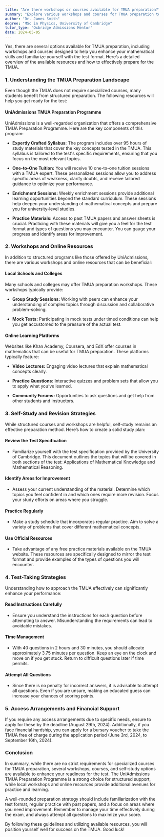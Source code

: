```yaml
---
title: "Are there workshops or courses available for TMUA preparation?"
summary: "Explore various workshops and courses for TMUA preparation to boost your math skills and understand the test format effectively."
author: "Dr. James Smith"
degree: "MSc in Physics, University of Cambridge"
tutor_type: "Oxbridge Admissions Mentor"
date: 2024-05-05
---
```


Yes, there are several options available for TMUA preparation, including workshops and courses designed to help you enhance your mathematical skills and familiarize yourself with the test format. Here’s a detailed overview of the available resources and how to effectively prepare for the TMUA.

### 1. **Understanding the TMUA Preparation Landscape**

Even though the TMUA does not require specialized courses, many students benefit from structured preparation. The following resources will help you get ready for the test:

#### **UniAdmissions TMUA Preparation Programme**
UniAdmissions is a well-regarded organization that offers a comprehensive TMUA Preparation Programme. Here are the key components of this program:

- **Expertly Crafted Syllabus:** The program includes over 95 hours of study materials that cover the key concepts tested in the TMUA. This syllabus is tailored to the test's specific requirements, ensuring that you focus on the most relevant topics.

- **One-to-One Tuition:** You will receive 10 one-to-one tuition sessions with a TMUA expert. These personalized sessions allow you to address specific areas of weakness, clarify doubts, and receive tailored guidance to optimize your performance.

- **Enrichment Sessions:** Weekly enrichment sessions provide additional learning opportunities beyond the standard curriculum. These sessions help deepen your understanding of mathematical concepts and prepare you for university-level studies.

- **Practice Materials:** Access to past TMUA papers and answer sheets is crucial. Practicing with these materials will give you a feel for the test format and types of questions you may encounter. You can gauge your progress and identify areas for improvement.

### 2. **Workshops and Online Resources**

In addition to structured programs like those offered by UniAdmissions, there are various workshops and online resources that can be beneficial:

#### **Local Schools and Colleges**
Many schools and colleges may offer TMUA preparation workshops. These workshops typically provide:

- **Group Study Sessions:** Working with peers can enhance your understanding of complex topics through discussion and collaborative problem-solving.

- **Mock Tests:** Participating in mock tests under timed conditions can help you get accustomed to the pressure of the actual test.

#### **Online Learning Platforms**
Websites like Khan Academy, Coursera, and EdX offer courses in mathematics that can be useful for TMUA preparation. These platforms typically feature:

- **Video Lectures:** Engaging video lectures that explain mathematical concepts clearly.

- **Practice Questions:** Interactive quizzes and problem sets that allow you to apply what you’ve learned.

- **Community Forums:** Opportunities to ask questions and get help from other students and instructors.

### 3. **Self-Study and Revision Strategies**

While structured courses and workshops are helpful, self-study remains an effective preparation method. Here’s how to create a solid study plan:

#### **Review the Test Specification**
- Familiarize yourself with the test specification provided by the University of Cambridge. This document outlines the topics that will be covered in both sections of the test: Applications of Mathematical Knowledge and Mathematical Reasoning.

#### **Identify Areas for Improvement**
- Assess your current understanding of the material. Determine which topics you feel confident in and which ones require more revision. Focus your study efforts on areas where you struggle.

#### **Practice Regularly**
- Make a study schedule that incorporates regular practice. Aim to solve a variety of problems that cover different mathematical concepts.

#### **Use Official Resources**
- Take advantage of any free practice materials available on the TMUA website. These resources are specifically designed to mirror the test format and provide examples of the types of questions you will encounter.

### 4. **Test-Taking Strategies**

Understanding how to approach the TMUA effectively can significantly enhance your performance:

#### **Read Instructions Carefully**
- Ensure you understand the instructions for each question before attempting to answer. Misunderstanding the requirements can lead to avoidable mistakes.

#### **Time Management**
- With 40 questions in 2 hours and 30 minutes, you should allocate approximately 3.75 minutes per question. Keep an eye on the clock and move on if you get stuck. Return to difficult questions later if time permits.

#### **Attempt All Questions**
- Since there is no penalty for incorrect answers, it is advisable to attempt all questions. Even if you are unsure, making an educated guess can increase your chances of scoring points.

### 5. **Access Arrangements and Financial Support**

If you require any access arrangements due to specific needs, ensure to apply for these by the deadline (August 29th, 2024). Additionally, if you face financial hardship, you can apply for a bursary voucher to take the TMUA free of charge during the application period (June 3rd, 2024, to September 16th, 2024).

### Conclusion

In summary, while there are no strict requirements for specialized courses for TMUA preparation, several workshops, courses, and self-study options are available to enhance your readiness for the test. The UniAdmissions TMUA Preparation Programme is a strong choice for structured support, while local workshops and online resources provide additional avenues for practice and learning.

A well-rounded preparation strategy should include familiarization with the test format, regular practice with past papers, and a focus on areas where you need improvement. Remember to manage your time effectively during the exam, and always attempt all questions to maximize your score.

By following these guidelines and utilizing available resources, you will position yourself well for success on the TMUA. Good luck!
    